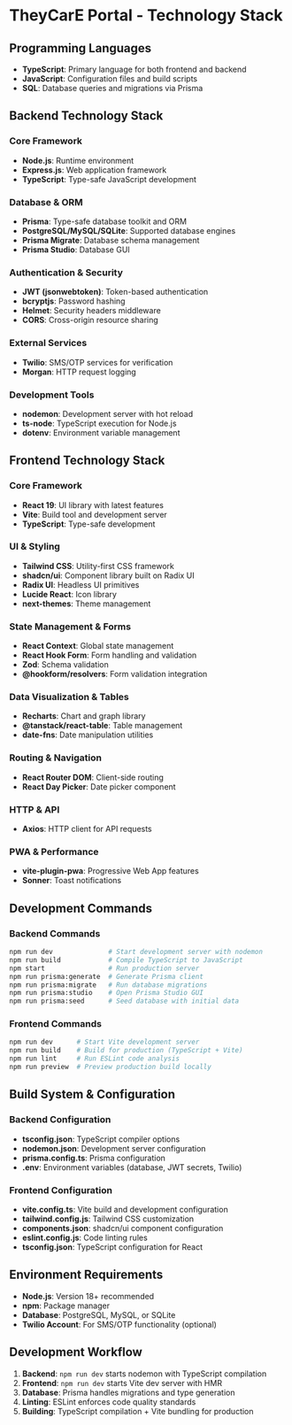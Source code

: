 # TheyCarE Portal - Technology Stack

## Programming Languages
- **TypeScript**: Primary language for both frontend and backend
- **JavaScript**: Configuration files and build scripts
- **SQL**: Database queries and migrations via Prisma

## Backend Technology Stack

### Core Framework
- **Node.js**: Runtime environment
- **Express.js**: Web application framework
- **TypeScript**: Type-safe JavaScript development

### Database & ORM
- **Prisma**: Type-safe database toolkit and ORM
- **PostgreSQL/MySQL/SQLite**: Supported database engines
- **Prisma Migrate**: Database schema management
- **Prisma Studio**: Database GUI

### Authentication & Security
- **JWT (jsonwebtoken)**: Token-based authentication
- **bcryptjs**: Password hashing
- **Helmet**: Security headers middleware
- **CORS**: Cross-origin resource sharing

### External Services
- **Twilio**: SMS/OTP services for verification
- **Morgan**: HTTP request logging

### Development Tools
- **nodemon**: Development server with hot reload
- **ts-node**: TypeScript execution for Node.js
- **dotenv**: Environment variable management

## Frontend Technology Stack

### Core Framework
- **React 19**: UI library with latest features
- **Vite**: Build tool and development server
- **TypeScript**: Type-safe development

### UI & Styling
- **Tailwind CSS**: Utility-first CSS framework
- **shadcn/ui**: Component library built on Radix UI
- **Radix UI**: Headless UI primitives
- **Lucide React**: Icon library
- **next-themes**: Theme management

### State Management & Forms
- **React Context**: Global state management
- **React Hook Form**: Form handling and validation
- **Zod**: Schema validation
- **@hookform/resolvers**: Form validation integration

### Data Visualization & Tables
- **Recharts**: Chart and graph library
- **@tanstack/react-table**: Table management
- **date-fns**: Date manipulation utilities

### Routing & Navigation
- **React Router DOM**: Client-side routing
- **React Day Picker**: Date picker component

### HTTP & API
- **Axios**: HTTP client for API requests

### PWA & Performance
- **vite-plugin-pwa**: Progressive Web App features
- **Sonner**: Toast notifications

## Development Commands

### Backend Commands
```bash
npm run dev              # Start development server with nodemon
npm run build            # Compile TypeScript to JavaScript
npm start                # Run production server
npm run prisma:generate  # Generate Prisma client
npm run prisma:migrate   # Run database migrations
npm run prisma:studio    # Open Prisma Studio GUI
npm run prisma:seed      # Seed database with initial data
```

### Frontend Commands
```bash
npm run dev      # Start Vite development server
npm run build    # Build for production (TypeScript + Vite)
npm run lint     # Run ESLint code analysis
npm run preview  # Preview production build locally
```

## Build System & Configuration

### Backend Configuration
- **tsconfig.json**: TypeScript compiler options
- **nodemon.json**: Development server configuration
- **prisma.config.ts**: Prisma configuration
- **.env**: Environment variables (database, JWT secrets, Twilio)

### Frontend Configuration
- **vite.config.ts**: Vite build and development configuration
- **tailwind.config.js**: Tailwind CSS customization
- **components.json**: shadcn/ui component configuration
- **eslint.config.js**: Code linting rules
- **tsconfig.json**: TypeScript configuration for React

## Environment Requirements
- **Node.js**: Version 18+ recommended
- **npm**: Package manager
- **Database**: PostgreSQL, MySQL, or SQLite
- **Twilio Account**: For SMS/OTP functionality (optional)

## Development Workflow
1. **Backend**: `npm run dev` starts nodemon with TypeScript compilation
2. **Frontend**: `npm run dev` starts Vite dev server with HMR
3. **Database**: Prisma handles migrations and type generation
4. **Linting**: ESLint enforces code quality standards
5. **Building**: TypeScript compilation + Vite bundling for production